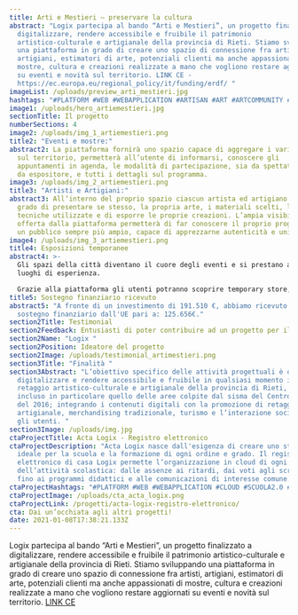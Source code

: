 ```yaml
---
title: Arti e Mestieri – preservare la cultura
abstract: "Logix partecipa al bando “Arti e Mestieri”, un progetto finalizzato a
  digitalizzare, rendere accessibile e fruibile il patrimonio
  artistico-culturale e artigianale della provincia di Rieti. Stiamo sviluppando
  una piattaforma in grado di creare uno spazio di connessione fra artisti,
  artigiani, estimatori di arte, potenziali clienti ma anche appassionati di
  mostre, cultura e creazioni realizzate a mano che vogliono restare aggiornati
  su eventi e novità sul territorio. LINK CE -
  https://ec.europa.eu/regional_policy/it/funding/erdf/ "
imageList: /uploads/preview_arti_mestieri.jpg
hashtags: "#PLATFORM #WEB #WEBAPPLICATION #ARTISAN #ART #ARTCOMMUNITY #CREATIVE"
image1: /uploads/hero_artiemestieri.jpg
sectionTitle: Il progetto
numberSections: 4
image2: /uploads/img_1_artiemestieri.png
title2: "Eventi e mostre:"
abstract2: La piattaforma fornirà uno spazio capace di aggregare i vari eventi
  sul territorio, permetterà all’utente di informarsi, conoscere gli
  appuntamenti in agenda, le modalità di partecipazione, sia da spettatore che
  da espositore, e tutti i dettagli sul programma.
image3: /uploads/img_2_artiemestieri.png
title3: "Artisti e Artigiani:"
abstract3: All’interno del proprio spazio ciascun artista ed artigiano sarà in
  grado di presentare se stesso, la propria arte, i materiali scelti, le
  tecniche utilizzate e di esporre le proprie creazioni. L’ampia visibilità
  offerta dalla piattaforma permetterà di far conoscere il proprio progetto ad
  un pubblico sempre più ampio, capace di apprezzarne autenticità e unicità.
image4: /uploads/img_3_artiemestieri.png
title4: Esposizioni temporanee
abstract4: >-
  Gli spazi della città diventano il cuore degli eventi e si prestano ad essere
  luoghi di esperienza. 

  Grazie alla piattaforma gli utenti potranno scoprire temporary store, spazi dedicati all’interno di locali commerciali, mostre ed eventi, dove artisti e artigiani hanno la possibilità di esporre e mettere in vendita le proprie creazioni. In questi spazi i visitatori potranno fare esperienza di ciò che trovano online, conoscere le storie degli artisti e degli artigiani e approfondire le loro passioni immersi in suggestive location.
title5: Sostegno finanziario ricevuto
abstract5: "A fronte di un investimento di 191.510 €, abbiamo ricevuto un
  sostegno finanziario dall'UE pari a: 125.656€."
section2Title: Testimonial
section2Feedback: Entusiasti di poter contribuire ad un progetto per il nostro territorio!
section2Name: "Logix "
section2Position: Ideatore del progetto
section2Image: /uploads/testimonial_artimestieri.png
section3Title: "Finalità "
section3Abstract: "L’obiettivo specifico delle attività progettuali è quello di
  digitalizzare e rendere accessibile e fruibile in qualsiasi momento il
  retaggio artistico-culturale e artigianale della provincia di Rieti, ivi
  incluso in particolare quello delle aree colpite dal sisma del Centro Italia
  del 2016; integrando i contenuti digitali con la promozione di retaggio
  artigianale, merchandising tradizionale, turismo e l’interazione sociale tra
  gli utenti. "
section3Image: /uploads/img.jpg
ctaProjectTitle: Acta Logix - Registro elettronico
ctaProjectDescription: "Acta Logix nasce dall'esigenza di creare uno strumento
  ideale per la scuola e la formazione di ogni ordine e grado. Il registro
  elettronico di casa Logix permette l’organizzazione in cloud di ogni fase
  dell’attività scolastica: dalle assenze ai ritardi, dai voti agli scrutini,
  fino ai programmi didattici e alle comunicazioni di interesse comune."
ctaProjectHashtags: "#PLATFORM #WEB #WEBAPPLICATION #CLOUD #SCUOLA2.0 #OPENSOURCE #DIGITAL"
ctaProjectImage: /uploads/cta_acta_logix.png
ctaProjectLink: /progetti/acta-logix-registro-elettronico/
cta: Dai un’occhiata agli altri progetti!
date: 2021-01-08T17:38:21.133Z
---
```

Logix partecipa al bando “Arti e Mestieri”, un progetto finalizzato a digitalizzare, rendere accessibile e fruibile il patrimonio artistico-culturale e artigianale della provincia di Rieti. Stiamo sviluppando una piattaforma in grado di creare uno spazio di connessione fra artisti, artigiani, estimatori di arte, potenziali clienti ma anche appassionati di mostre, cultura e creazioni realizzate a mano che vogliono restare aggiornati su eventi e novità sul territorio. [LINK CE](https://ec.europa.eu/regional_policy/it/funding/erdf/)